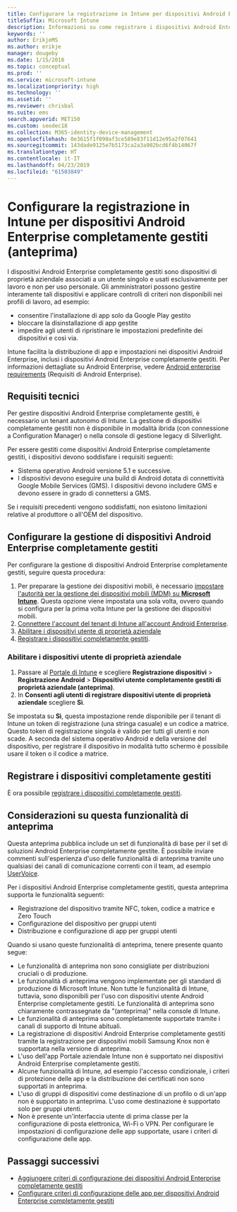 ```yaml
---
title: Configurare la registrazione in Intune per dispositivi Android Enterprise completamente gestiti
titleSuffix: Microsoft Intune
description: Informazioni su come registrare i dispositivi Android Enterprise completamente gestiti in Intune.
keywords: ''
author: ErikjeMS
ms.author: erikje
manager: dougeby
ms.date: 1/15/2018
ms.topic: conceptual
ms.prod: ''
ms.service: microsoft-intune
ms.localizationpriority: high
ms.technology: ''
ms.assetid: ''
ms.reviewer: chrisbal
ms.suite: ems
search.appverid: MET150
ms.custom: seodec18
ms.collection: M365-identity-device-management
ms.openlocfilehash: 0e3615f1f090af3ce589e83f11d12e95a2f07641
ms.sourcegitcommit: 143dade9125e7b5173ca2a3a902bcd6f4b14067f
ms.translationtype: HT
ms.contentlocale: it-IT
ms.lasthandoff: 04/23/2019
ms.locfileid: "61503849"
---
```

# <a name="set-up-intune-enrollment-of-android-enterprise-fully-managed-devices-preview"></a>Configurare la registrazione in Intune per dispositivi Android Enterprise completamente gestiti (anteprima)

I dispositivi Android Enterprise completamente gestiti sono dispositivi di proprietà aziendale associati a un utente singolo e usati esclusivamente per lavoro e non per uso personale. Gli amministratori possono gestire interamente tali dispositivi e applicare controlli di criteri non disponibili nei profili di lavoro, ad esempio:
- consentire l'installazione di app solo da Google Play gestito
- bloccare la disinstallazione di app gestite
- impedire agli utenti di ripristinare le impostazioni predefinite dei dispositivi e così via.

Intune facilita la distribuzione di app e impostazioni nei dispositivi Android Enterprise, inclusi i dispositivi Android Enterprise completamente gestiti. Per informazioni dettagliate su Android Enterprise, vedere [Android enterprise requirements](https://support.google.com/work/android/answer/6174145?hl=en&ref_topic=6151012) (Requisiti di Android Enterprise).

## <a name="technical-requirements"></a>Requisiti tecnici

Per gestire dispositivi Android Enterprise completamente gestiti, è necessario un tenant autonomo di Intune. La gestione di dispositivi completamente gestiti non è disponibile in modalità ibrida (con connessione a Configuration Manager) o nella console di gestione legacy di Silverlight.

Per essere gestiti come dispositivi Android Enterprise completamente gestiti, i dispositivi devono soddisfare i requisiti seguenti:

- Sistema operativo Android versione 5.1 e successive.
- I dispositivi devono eseguire una build di Android dotata di connettività Google Mobile Services (GMS). I dispositivi devono includere GMS e devono essere in grado di connettersi a GMS.

Se i requisiti precedenti vengono soddisfatti, non esistono limitazioni relative al produttore o all'OEM del dispositivo.

## <a name="set-up-android-enterprise-fully-managed-device-management"></a>Configurare la gestione di dispositivi Android Enterprise completamente gestiti

Per configurare la gestione di dispositivi Android Enterprise completamente gestiti, seguire questa procedura:

1. Per preparare la gestione dei dispositivi mobili, è necessario [impostare l'autorità per la gestione dei dispositivi mobili (MDM) su **Microsoft Intune**](mdm-authority-set.md). Questa opzione viene impostata una sola volta, ovvero quando si configura per la prima volta Intune per la gestione dei dispositivi mobili.
2. [Connettere l'account del tenant di Intune all'account Android Enterprise](connect-intune-android-enterprise.md).
3. [Abilitare i dispositivi utente di proprietà aziendale](#enable-corporate-owned-user-devices)
4. [Registrare i dispositivi completamente gestiti](#enroll-the-fully-managed-devices).

### <a name="enable-corporate-owned-user-devices"></a>Abilitare i dispositivi utente di proprietà aziendale

1. Passare al [Portale di Intune](https://portal.azure.com) e scegliere **Registrazione dispositivi** > **Registrazione Android** > **Dispositivi utente completamente gestiti di proprietà aziendale (anteprima)**.
2. In **Consenti agli utenti di registrare dispositivi utente di proprietà aziendale** scegliere **Sì**.

Se impostata su **Sì**, questa impostazione rende disponibile per il tenant di Intune un token di registrazione (una stringa casuale) e un codice a matrice. Questo token di registrazione singola è valido per tutti gli utenti e non scade. A seconda del sistema operativo Android e della versione del dispositivo, per registrare il dispositivo in modalità tutto schermo è possibile usare il token o il codice a matrice.

## <a name="enroll-the-fully-managed-devices"></a>Registrare i dispositivi completamente gestiti
È ora possibile [registrare i dispositivi completamente gestiti](android-dedicated-devices-fully-managed-enroll.md).

## <a name="considerations-for-this-preview-feature"></a>Considerazioni su questa funzionalità di anteprima
Questa anteprima pubblica include un set di funzionalità di base per il set di soluzioni Android Enterprise completamente gestite. È possibile inviare commenti sull'esperienza d'uso delle funzionalità di anteprima tramite uno qualsiasi dei canali di comunicazione correnti con il team, ad esempio [UserVoice](https://microsoftintune.uservoice.com/forums/291681-ideas?category_id=210853).

Per i dispositivi Android Enterprise completamente gestiti, questa anteprima supporta le funzionalità seguenti:
- Registrazione del dispositivo tramite NFC, token, codice a matrice e Zero Touch
- Configurazione del dispositivo per gruppi utenti
- Distribuzione e configurazione di app per gruppi utenti


Quando si usano queste funzionalità di anteprima, tenere presente quanto segue:
- Le funzionalità di anteprima non sono consigliate per distribuzioni cruciali o di produzione. 
- Le funzionalità di anteprima vengono implementate per gli standard di produzione di Microsoft Intune. Non tutte le funzionalità di Intune, tuttavia, sono disponibili per l'uso con dispositivi utente Android Enterprise completamente gestiti. Le funzionalità di anteprima sono chiaramente contrassegnate da "(anteprima)" nella console di Intune. 
- Le funzionalità di anteprima sono completamente supportate tramite i canali di supporto di Intune abituali.
- La registrazione di dispositivi Android Enterprise completamente gestiti tramite la registrazione per dispositivi mobili Samsung Knox non è supportata nella versione di anteprima. 
- L'uso dell'app Portale aziendale Intune non è supportato nei dispositivi Android Enterprise completamente gestiti. 
- Alcune funzionalità di Intune, ad esempio l'accesso condizionale, i criteri di protezione delle app e la distribuzione dei certificati non sono supportati in anteprima. 
- L'uso di gruppi di dispositivi come destinazione di un profilo o di un'app non è supportato in anteprima. L'uso come destinazione è supportato solo per gruppi utenti. 
- Non è presente un'interfaccia utente di prima classe per la configurazione di posta elettronica, Wi-Fi o VPN. Per configurare le impostazioni di configurazione delle app supportate, usare i criteri di configurazione delle app.

## <a name="next-steps"></a>Passaggi successivi
- [Aggiungere criteri di configurazione dei dispositivi Android Enterprise completamente gestiti](device-restrictions-android-for-work.md#device-owner-only)
- [Configurare criteri di configurazione delle app per dispositivi Android Enterprise completamente gestiti](app-configuration-policies-use-android.md)

